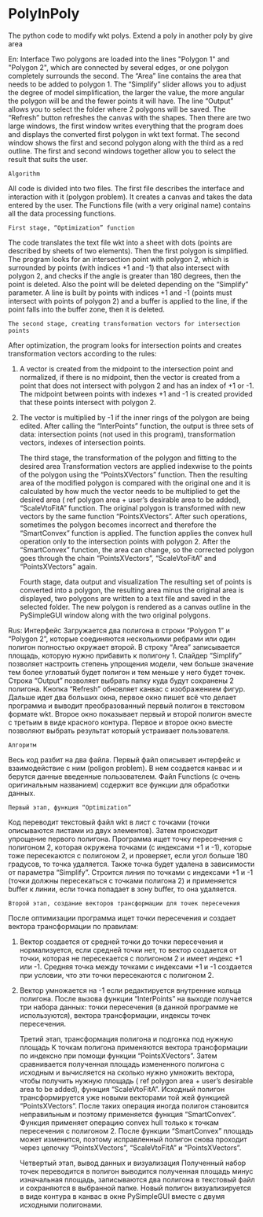# PolyInPoly
The python code to modify wkt polys. Extend a poly in another poly by give area

En:
    Interface
  Two polygons are loaded into the lines "Polygon 1" and "Polygon 2", which are connected by several edges, or one polygon completely surrounds the second.
The “Area” line contains the area that needs to be added to polygon 1. The “Simplify” slider allows you to adjust the degree of model simplification, the larger the value, the more angular the polygon will be and the fewer points it will have. 
The line “Output” allows you to select the folder where 2 polygons will be saved. The “Refresh” button refreshes the canvas with the shapes. 
Then there are two large windows, the first window writes everything that the program does and displays the converted first polygon in wkt text format. 
The second window shows the first and second polygon along with the third as a red outline. The first and second windows together allow you to select the result that suits the user.

    Algorithm
  All code is divided into two files. The first file describes the interface and interaction with it (polygon problem). It creates a canvas and takes the data entered by the user. The Functions file (with a very original name) contains all the data processing functions.
  
    First stage, “Optimization” function
  The code translates the text file wkt into a sheet with dots (points are described by sheets of two elements). Then the first polygon is simplified. The program looks for an intersection point with polygon 2, which is surrounded by points (with indices +1 and -1) that also intersect with polygon 2, and checks if the angle is greater than 180 degrees, then the point is deleted. Also the point will be deleted depending on the “Simplify” parameter. A line is built by points with indices +1 and -1 (points must intersect with points of polygon 2) and a buffer is applied to the line, if the point falls into the buffer zone, then it is deleted.
  
    The second stage, creating transformation vectors for intersection points
  After optimization, the program looks for intersection points and creates transformation vectors according to the rules:
1. A vector is created from the midpoint to the intersection point and normalized, if there is no midpoint, then the vector is created from a point that does not intersect with polygon 2 and has an index of +1 or -1. The midpoint between points with indexes +1 and -1 is created provided that these points intersect with polygon 2.
2. The vector is multiplied by -1 if the inner rings of the polygon are being edited.
After calling the “InterPoints” function, the output is three sets of data: intersection points (not used in this program), transformation vectors, indexes of intersection points.

    The third stage, the transformation of the polygon and fitting to the desired area
  Transformation vectors are applied indexwise to the points of the polygon using the “PointsXVectors” function. Then the resulting area of ​​the modified polygon is compared with the original one and it is calculated by how much the vector needs to be multiplied to get the desired area ( ref polygon area + user’s desirable area to be added), “ScaleVtoFitA” function. The original polygon is transformed with new vectors by the same function “PointsXVectors”. After such operations, sometimes the polygon becomes incorrect and therefore the “SmartConvex” function is applied. The function applies the convex hull operation only to the intersection points with polygon 2.
After the “SmartConvex” function, the area can change, so the corrected polygon goes through the chain “PointsXVectors”, “ScaleVtoFitA” and “PointsXVectors” again.

    Fourth stage, data output and visualization
  The resulting set of points is converted into a polygon, the resulting area minus the original area is displayed, two polygons are written to a text file and saved in the selected folder. The new polygon is rendered as a canvas outline in the PySimpleGUI window along with the two original polygons.

Rus:
    Интерфейс
  Загружается два полигона в строки “Polygon 1” и “Polygon 2”, которые соединяются несколькими ребрами или один полигон полностью окружает второй. В строку “Area” записывается площадь, которую нужно прибавить к полигону 1. Слайдер “Simplify” позволяет настроить степень упрощения модели, чем больше значение тем более угловатый будет полигон и тем меньше у него будет точек. Строка “Output” позволяет выбрать папку куда будут сохранены 2 полигона. Кнопка “Refresh” обновляет канвас с изображением фигур. Дальше идет два больших окна, первое окно пишет всё что делает программа и выводит преобразованный первый полигон в текстовом формате wkt. Второе окно показывает первый и второй полигон вместе с третьим в виде красного контура. Первое и второе окно вместе позволяют выбрать результат который устраивает пользователя.
  
    Алгоритм
  Весь код разбит на два файла. Первый файл описывает интерфейс и взаимодействие с ним (poligon problem). В нем создается канвас и и берутся данные введенные пользователем. Файл Functions (с очень оригинальным названием) содержит все функции для обработки данных. 
  
    Первый этап, функция “Optimization”
  Код переводит текстовый файл wkt в лист с точками (точки описываются листами из двух элементов). Затем происходит упрощение первого полигона. Программа ищет точку пересечения с полигоном 2, которая окружена точками (с индексами +1 и -1), которые тоже пересекаются с полигоном 2, и проверяет, если угол больше 180 градусов, то точка удаляется. Также точка будет удалена в зависимости от параметра “Simplify”. Строится линия по точками с индексами +1 и -1 (точки должны пересекаться с точками полигона 2) и применяется buffer к линии, если точка попадает в зону buffer, то она удаляется.
  
    Второй этап, создание векторов трансформации для точек пересечения
  После оптимизации программа ищет точки пересечения и создает вектора трансформации по правилам: 
1. Вектор создается от средней точки до точки пересечения и нормализуется, если средней точки нет, то вектор создается от точки, которая не пересекается с полигоном 2 и имеет индекс +1 или -1. Средняя точка между точками с индексами +1 и -1 создается при условии, что эти точки пересекаются с полигоном 2.
2. Вектор умножается на -1 если редактируется внутренние кольца полигона.
После вызова функции “InterPoints” на выходе получается три набора данных: точки пересечения (в данной программе не используются), вектора трансформации, индексы точек пересечения.

    Третий этап, трансформация полигона и подгонка под нужную площадь
  К точкам полигона применяются вектора трансформации по индексно при помощи функции “PointsXVectors”. Затем сравнивается полученная площадь измененного полигона с исходным и вычисляется на сколько нужно умножить вектора, чтобы получить нужную площадь ( ref polygon area + user’s desirable area to be added), функция “ScaleVtoFitA”. Исходный полигон трансформируется уже новыми векторами той жей функцией “PointsXVectors”. После таких операция иногда полигон становится неправильным и поэтому применяется функция “SmartConvex”. Функция применяет операцию convex hull только к точкам пересечения с полигоном 2.
После функции “SmartConvex” площадь может изменится, поэтому исправленный полигон снова проходит через цепочку “PointsXVectors”, “ScaleVtoFitA” и “PointsXVectors”.

    Четвертый этап, вывод данных и визуализация
  Полученный набор точек переводится в полигон выводится полученная площадь минус изначальная площадь, записываются два полигона в текстовый файл и сохраняются в выбранной папке. Новый полигон визуализируется в виде контура в канвас в окне PySimpleGUI вместе с двумя исходными полигонами.
